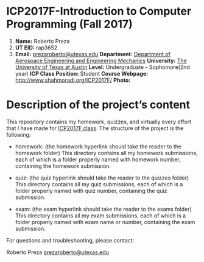 # ICP2017F-Introduction to Computer Programming (Fall 2017)

1. **Name:** Roberto Preza                                                                                                                 
2. **UT EID:** rap3652
3. **Email:** prezaroberto@utexas.edu
**Department:** [Department of Aerospace Engineering and Engineering Mechanics](http://www.ae.utexas.edu/)
**University:** [The University of Texas at Austin](https://www.utexas.edu/)
**Level:** Undergraduate - Sophomore(2nd year)
**ICP Class Position:** Student
**Course Webpage:** http://www.shahmoradi.org/ICP2017F/
**Photo:**

# **Description of the project’s content**

This repository contains my homework, quizzes, and virtually every effort that I have made for [ICP2017F class](http://www.shahmoradi.org/ICP2017F/). The structure of the project is the following:

* homework: (the homework hyperlink should take the reader to the homework folder)
This directory contains all my homework submissions, each of which is a folder properly named with homework number, containing the homework submission.

* quiz: (the quiz hyperlink should take the reader to the quizzes folder)
This directory contains all my quiz submissions, each of which is a folder properly named with quiz number, containing the quiz submission.

* exam: (the exam hyperlink should take the reader to the exams folder)
This directory contains all my exam submissions, each of which is a folder properly named with exam name or number, containing the exam submission.

For questions and troubleshooting, please contact:

Roberto Preza
prezaroberto@utexas.edu
